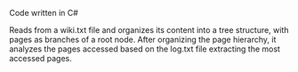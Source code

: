 Code written in C#

Reads from a wiki.txt file and organizes its content into a tree structure, with pages as branches of a root node.
After organizing the page hierarchy, it analyzes the pages accessed based on the log.txt file extracting the most accessed pages.
